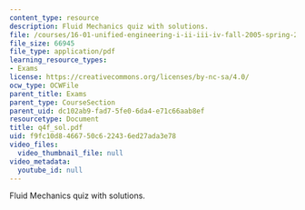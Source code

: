 ```yaml
---
content_type: resource
description: Fluid Mechanics quiz with solutions.
file: /courses/16-01-unified-engineering-i-ii-iii-iv-fall-2005-spring-2006/f9fc10d8466750c622436ed27ada3e78_q4f_sol.pdf
file_size: 66945
file_type: application/pdf
learning_resource_types:
- Exams
license: https://creativecommons.org/licenses/by-nc-sa/4.0/
ocw_type: OCWFile
parent_title: Exams
parent_type: CourseSection
parent_uid: dc102ab9-fad7-5fe0-6da4-e71c66aab8ef
resourcetype: Document
title: q4f_sol.pdf
uid: f9fc10d8-4667-50c6-2243-6ed27ada3e78
video_files:
  video_thumbnail_file: null
video_metadata:
  youtube_id: null
---
```

Fluid Mechanics quiz with solutions.